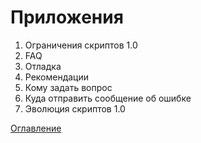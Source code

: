 # Приложения

1. Ограничения скриптов 1.0
2. FAQ
3. Отладка
4. Рекомендации
5. Кому задать вопрос
6. Куда отправить сообщение об ошибке
7. Эволюция скриптов 1.0


[Оглавление](README.md)